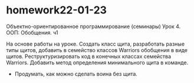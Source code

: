# homework22-01-23
Объектно-ориентированное программирование (семинары) Урок 4. ООП: Обобщения. ч1

На основе работы на уроке. Создать класс щита, разработать разные типы щитов, добавить в семейство классов Warriors обобщения в виде щитов. Реструктуризировать код в конечных классах семейства Warriors. Добавить метод определения минимального щита в команде.
* Продумать, как можно сделать воина без щита.
